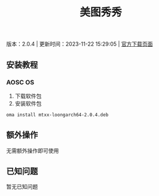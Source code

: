 ﻿---
id: 1871
title: 美图秀秀
toc: true
weight: 1871
---

版本：2.0.4 | 更新时间：2023-11-22 15:29:05 | [官方下载页面](http://app.loongapps.cn/#/detail/1871)

## 安装教程 

### AOSC OS 

1. 下载软件包
2. 安装软件包

```bash
oma install mtxx-loongarch64-2.0.4.deb
```

## 额外操作

无需额外操作即可使用

## 已知问题

暂无已知问题

